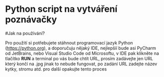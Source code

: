 # Python script na vytváření poznávačky

#Jak na používání?

Pro použití si potřebujete stáhnout programovací jazyk Python (https://python.org), a doporučuju nějaký IDE, nejlepšíí bude asi PyCharm od JetBrains, nebo Visual Studio Code od Microsoftu, v IDE pak klikněte na tlačítko **RUN** a terminal po vás bude chtít URL, prosím zadávejte jen URL který končí na .jpg jinak to nebude fungovat, po zadání URL zadejte název kytky, stromu atd.  pro další opakujte tento proces